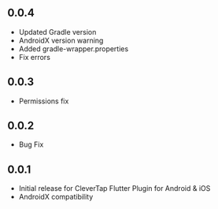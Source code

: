 ## 0.0.4

* Updated Gradle version
* AndroidX version warning
* Added gradle-wrapper.properties
* Fix errors

## 0.0.3

* Permissions fix

## 0.0.2

* Bug Fix


## 0.0.1

* Initial release for CleverTap Flutter Plugin for Android & iOS
* AndroidX compatibility
